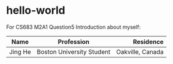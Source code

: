 # hello-world
For CS683 M2A1 Question5
Introduction about myself:

| Name        | Profession           | Residence  |
| ------------- |:-------------:| -----:|
| Jing He     | Boston University Student | Oakville, Canada |

